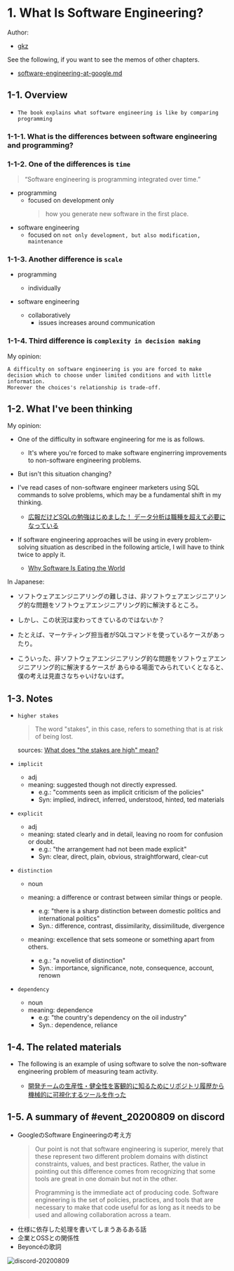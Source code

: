 # 1. What Is Software Engineering?

Author:
  - [gkz](https://twitter.com/gkzvoice)

See the following, if you want to see the memos of other chapters.
  - [software-engineering-at-google.md](../software-engineering-at-google.md)

## 1-1. Overview
- `The book explains what software engineering is like by comparing programming`

### 1-1-1. What is the differences between software engineering and programming?

### 1-1-2. One of the differences is `time`

> “Software engineering is programming integrated over time.”


- programming
  - focused on development only
    > how you generate new software in the first place.
- software engineering
  - focused on `not only development, but also modification, maintenance`

### 1-1-3. Another difference is `scale`

- programming
  - individually

- software engineering
  - collaboratively
    - issues increases around communication 

### 1-1-4. Third difference is `complexity in decision making`

My opinion:
```
A difficulty on software engineering is you are forced to make decision which to choose under limited conditions and with little information. 
Moreover the choices's relationship is trade-off.
```

## 1-2. What I've been thinking

My opinion:
- One of the difficulty in software engineering for me is as follows.

  - It's where you're forced to make software enginerring improvements to non-software engineering problems.

- But isn't this situation changing?

- I've read cases of non-software engineer marketers using SQL commands to solve problems, which may be a fundamental shift in my thinking. 

  - [広報だけどSQLの勉強はじめました！ データ分析は職種を超えて必要になっている](https://webtan.impress.co.jp/e/2020/03/24/35524)

- If software engineering approaches will be using in every problem-solving situation as described in the following article, I will have to think twice to apply it.

  - [Why Software Is Eating the World](https://a16z.com/2011/08/20/why-software-is-eating-the-world/)



In Japanese:
- ソフトウェアエンジニアリングの難しさは、非ソフトウェアエンジニアリング的な問題をソフトウェアエンジニアリング的に解決するところ。

- しかし、この状況は変わってきているのではないか？

- たとえば、マーケティング担当者がSQLコマンドを使っているケースがあったり。

- こういった、非ソフトウェアエンジニアリング的な問題をソフトウェアエンジニアリング的に解決するケースが
  あらゆる場面でみられていくとなると、僕の考えは見直さなちゃいけないはず。

## 1-3. Notes

- `higher stakes`
  > The word "stakes", in this case, refers to something that is at risk of being lost.

  sources: [What does "the stakes are high" mean?](https://www.reddit.com/r/EnglishLearning/comments/94w009/what_does_the_stakes_are_high_mean/)

- `implicit`
  - adj
  - meaning: suggested though not directly expressed.
    - e.g.: "comments seen as implicit criticism of the policies"
    - Syn: implied, indirect, inferred, understood, hinted, ted materials

- `explicit`
  - adj
  - meaning: stated clearly and in detail, leaving no room for confusion or doubt.
    - e.g.: "the arrangement had not been made explicit"
    - Syn: clear, direct, plain, obvious, straightforward, clear-cut

- `distinction`
  - noun
  - meaning: a difference or contrast between similar things or people.
    - e.g: "there is a sharp distinction between domestic politics and international politics"
    - Syn.: difference, contrast, dissimilarity, dissimilitude, divergence
  
  - meaning: excellence that sets someone or something apart from others.
    - e.g.: "a novelist of distinction"
    - Syn.: importance, significance, note, consequence, account, renown

- `dependency`
  - noun
  - meaning: dependence
    - e.g: "the country's dependency on the oil industry"
    - Syn.: dependence, reliance


## 1-4. The related materials

- The following is an example of using software to solve the non-software engineering problem of measuring team activity.

  -  [開発チームの生産性・健全性を客観的に知るためにリポジトリ履歴から機械的に可視化するツールを作った](https://qiita.com/hirokidaichi/items/ceece347f808cc9d14dd)


## 1-5. A summary of #event_20200809 on discord

- GoogleのSoftware Engineeringの考え方
  > Our point is not that software engineering is superior, merely that these represent two different problem domains with distinct constraints, values, and best practices. Rather, the value in pointing out this difference comes from recognizing that some tools are great in one domain but not in the other.
  >
  > Programming is the immediate act of producing code. Software engineering is the set of policies, practices, and tools that are necessary to make that code useful for as long as it needs to be used and allowing collaboration across a team.
- 仕様に依存した処理を書いてしまうあるある話
- 企業とOSSとの関係性
- Beyoncéの歌詞

![discord-20200809](https://user-images.githubusercontent.com/38461277/92316354-ab847280-f02d-11ea-9fd3-d6bbec8552cb.png)

